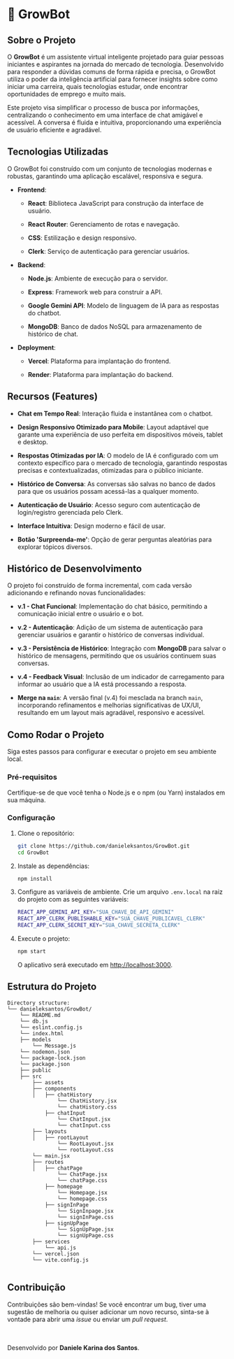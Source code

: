 

# 🤖 GrowBot

## Sobre o Projeto

O **GrowBot** é um assistente virtual inteligente projetado para guiar pessoas iniciantes e aspirantes na jornada do mercado de tecnologia. Desenvolvido para responder a dúvidas comuns de forma rápida e precisa, o GrowBot utiliza o poder da inteligência artificial para fornecer insights sobre como iniciar uma carreira, quais tecnologias estudar, onde encontrar oportunidades de emprego e muito mais.

Este projeto visa simplificar o processo de busca por informações, centralizando o conhecimento em uma interface de chat amigável e acessível. A conversa é fluida e intuitiva, proporcionando uma experiência de usuário eficiente e agradável.

## Tecnologias Utilizadas

O GrowBot foi construído com um conjunto de tecnologias modernas e robustas, garantindo uma aplicação escalável, responsiva e segura.

-   **Frontend**:
    
    -   **React**: Biblioteca JavaScript para construção da interface de usuário.
        
    -   **React Router**: Gerenciamento de rotas e navegação.
        
    -   **CSS**: Estilização e design responsivo.
        
    -   **Clerk**: Serviço de autenticação para gerenciar usuários.
        
-   **Backend**:
    
    -   **Node.js**: Ambiente de execução para o servidor.
        
    -   **Express**: Framework web para construir a API.
        
    -   **Google Gemini API**: Modelo de linguagem de IA para as respostas do chatbot.
        
    -   **MongoDB**: Banco de dados NoSQL para armazenamento de histórico de chat.
        
-   **Deployment**:
    
    -   **Vercel**: Plataforma para implantação do frontend.
        
    -   **Render**: Plataforma para implantação do backend.
        

## Recursos (Features)

-   **Chat em Tempo Real**: Interação fluida e instantânea com o chatbot.
    
-   **Design Responsivo Otimizado para Mobile**: Layout adaptável que garante uma experiência de uso perfeita em dispositivos móveis, tablet e desktop.
    
-   **Respostas Otimizadas por IA**: O modelo de IA é configurado com um contexto específico para o mercado de tecnologia, garantindo respostas precisas e contextualizadas, otimizadas para o público iniciante.
    
-   **Histórico de Conversa**: As conversas são salvas no banco de dados para que os usuários possam acessá-las a qualquer momento.
    
-   **Autenticação de Usuário**: Acesso seguro com autenticação de login/registro gerenciada pelo Clerk.
    
-   **Interface Intuitiva**: Design moderno e fácil de usar.
    
-   **Botão 'Surpreenda-me'**: Opção de gerar perguntas aleatórias para explorar tópicos diversos.
    

## Histórico de Desenvolvimento

O projeto foi construído de forma incremental, com cada versão adicionando e refinando novas funcionalidades:

-   **v.1 - Chat Funcional**: Implementação do chat básico, permitindo a comunicação inicial entre o usuário e o bot.
    
-   **v.2 - Autenticação**: Adição de um sistema de autenticação para gerenciar usuários e garantir o histórico de conversas individual.
    
-   **v.3 - Persistência de Histórico**: Integração com **MongoDB** para salvar o histórico de mensagens, permitindo que os usuários continuem suas conversas.
    
-   **v.4 - Feedback Visual**: Inclusão de um indicador de carregamento para informar ao usuário que a IA está processando a resposta.
    
-   **Merge na `main`**: A versão final (v.4) foi mesclada na branch `main`, incorporando refinamentos e melhorias significativas de UX/UI, resultando em um layout mais agradável, responsivo e acessível.
    

## Como Rodar o Projeto

Siga estes passos para configurar e executar o projeto em seu ambiente local.

### Pré-requisitos

Certifique-se de que você tenha o Node.js e o npm (ou Yarn) instalados em sua máquina.

### Configuração

1.  Clone o repositório:
    
    ```Bash
    git clone https://github.com/danieleksantos/GrowBot.git
    cd GrowBot
    ```
    
2.  Instale as dependências:
    
    ```Bash
    npm install
    ```
    
3.  Configure as variáveis de ambiente. Crie um arquivo `.env.local` na raiz do projeto com as seguintes variáveis:
    
    ```Bash
    REACT_APP_GEMINI_API_KEY="SUA_CHAVE_DE_API_GEMINI"
    REACT_APP_CLERK_PUBLISHABLE_KEY="SUA_CHAVE_PUBLICAVEL_CLERK"
    REACT_APP_CLERK_SECRET_KEY="SUA_CHAVE_SECRETA_CLERK"
    ```
    
4.  Execute o projeto:
    ```Bash
    npm start
    ```
    
    O aplicativo será executado em [http://localhost:3000](https://www.google.com/search?q=http://localhost:3000 "null").
    

## Estrutura do Projeto

```
Directory structure:
└── danieleksantos/GrowBot/
	└── README.md
	└── db.js
	└── eslint.config.js
	└── index.html
	├── models
		└── Message.js
	└── nodemon.json
	└── package-lock.json
	└── package.json
	├── public
	├── src
		├── assets
		├── components
		│   ├── chatHistory
			    └── ChatHistory.jsx
			    └── chatHistory.css
		    ├── chatInput
			    └── ChatInput.jsx
			    └── chatInput.css
		├── layouts
		│   ├── rootLayout
			    └── RootLayout.jsx
			    └── rootLayout.css
		└── main.jsx
		├── routes
		│   ├── chatPage
			    └── ChatPage.jsx
			    └── chatPage.css
		    ├── homepage
			    └── Homepage.jsx
			    └── homepage.css
		    ├── signInPage
			    └── SignInpage.jsx
			    └── signInPage.css
		    ├── signUpPage
			    └── SignUpPage.jsx
			    └── signUpPage.css
		├── services
		    └── api.js
		└── vercel.json
		└── vite.config.js


```

## Contribuição

Contribuições são bem-vindas! Se você encontrar um bug, tiver uma sugestão de melhoria ou quiser adicionar um novo recurso, sinta-se à vontade para abrir uma _issue_ ou enviar um _pull request_.
<br>
<br>
<br>


Desenvolvido por **Daniele Karina dos Santos**.
